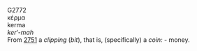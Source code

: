 <body>
  <p>G2772<br>  κέρμα  <br> kerma  <br><i>ker‘-mah </i><br>From <a href="g2751.htm">2751</a>  a <i>clipping</i> (<i>bit</i>), that is, (specifically) a <i>coin:</i> - money.<br></p>
 </body>